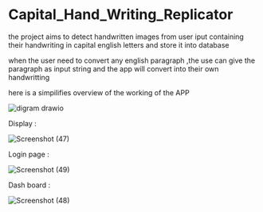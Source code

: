 # Capital_Hand_Writing_Replicator

the project aims to detect handwritten images from user iput containing their handwriting in capital english letters and store it into database

when the user need to convert any english paragraph ,the use can give the paragraph as input string and the app will convert into their own handwritting

here is a simpilifies overview of the working of the APP

![digram drawio](https://github.com/AGENTSJ/Capital_Hand_Writing_Replicator/assets/109428699/841c6aa1-f0d7-4125-bc81-e8b0cd608cdf)

Display :

![Screenshot (47)](https://github.com/AGENTSJ/Capital_Hand_Writing_Replicator/assets/109428699/c13f2043-d66c-4306-8d05-623667868fc5)

Login page :

![Screenshot (49)](https://github.com/AGENTSJ/Capital_Hand_Writing_Replicator/assets/109428699/3c3aae1b-3c02-44ae-982f-fbe0853c3edb)

Dash board : 

![Screenshot (48)](https://github.com/AGENTSJ/Capital_Hand_Writing_Replicator/assets/109428699/5ffb047f-4ee5-4e13-b7db-0996d42c4b69)

